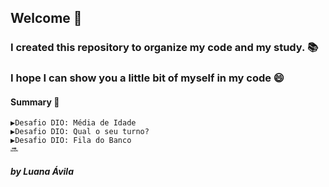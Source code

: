 ## Welcome :wave:
### I created this repository to organize my code and my study. 📚
### I hope I can show you a little bit of myself in my code 😄

#### Summary 📖
    ▶️Desafio DIO: Média de Idade
    ▶️Desafio DIO: Qual o seu turno?
    ▶️Desafio DIO: Fila do Banco
    🔜

##### by Luana Ávila